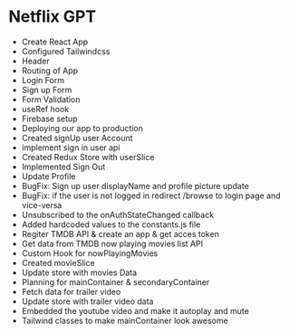 # Netflix GPT

- Create React App
- Configured Tailwindcss
- Header
- Routing of App
- Login Form
- Sign up Form
- Form Validation
- useRef hook
- Firebase setup
- Deploying our app to production
- Created signUp user Account
- implement sign in user api
- Created Redux Store with userSlice
- Implemented Sign Out
- Update Profile
- BugFix: Sign up user displayName and profile picture update
- BugFix: if the user is not logged in redirect /browse to login page and vice-versa
- Unsubscribed to the onAuthStateChanged callback
- Added hardcoded values to the constants.js file
- Regiter TMDB API & create an app & get acces token
- Get data from TMDB now playing movies list API
- Custom Hook for nowPlayingMovies
- Created movieSlice
- Update store with movies Data
- Planning for mainContainer & secondaryContainer
- Fetch data for trailer video
- Update store with trailer video data
- Embedded the youtube video and make it autoplay and mute
- Tailwind classes to make mainContainer look awesome